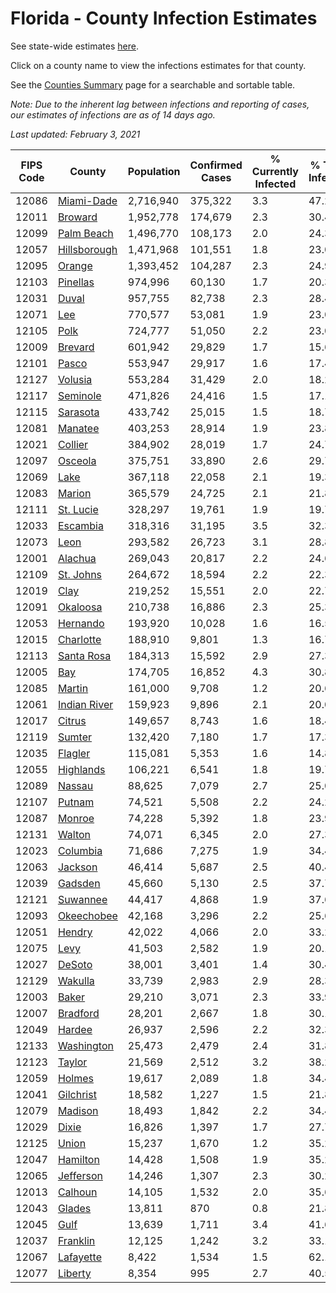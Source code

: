 # Florida - County Infection Estimates

See state-wide estimates [here](/infections/us-fl).

Click on a county name to view the infections estimates for that county.

See the [Counties Summary](/infections/summary-counties) page for a searchable and sortable table.

*Note: Due to the inherent lag between infections and reporting of cases, our estimates of infections are as of 14 days ago.*

*Last updated: February 3, 2021*

|   FIPS Code |                       County |   Population |   Confirmed Cases |   % Currently Infected |   % Total Infected |
|-------------|------------------------------|--------------|-------------------|------------------------|--------------------|
|       12086 |     [Miami-Dade](miami-dade) |    2,716,940 |           375,322 |                    3.3 |               47.2 |
|       12011 |           [Broward](broward) |    1,952,778 |           174,679 |                    2.3 |               30.4 |
|       12099 |     [Palm Beach](palm-beach) |    1,496,770 |           108,173 |                    2.0 |               24.3 |
|       12057 | [Hillsborough](hillsborough) |    1,471,968 |           101,551 |                    1.8 |               23.0 |
|       12095 |             [Orange](orange) |    1,393,452 |           104,287 |                    2.3 |               24.9 |
|       12103 |         [Pinellas](pinellas) |      974,996 |            60,130 |                    1.7 |               20.3 |
|       12031 |               [Duval](duval) |      957,755 |            82,738 |                    2.3 |               28.4 |
|       12071 |                   [Lee](lee) |      770,577 |            53,081 |                    1.9 |               23.0 |
|       12105 |                 [Polk](polk) |      724,777 |            51,050 |                    2.2 |               23.0 |
|       12009 |           [Brevard](brevard) |      601,942 |            29,829 |                    1.7 |               15.6 |
|       12101 |               [Pasco](pasco) |      553,947 |            29,917 |                    1.6 |               17.4 |
|       12127 |           [Volusia](volusia) |      553,284 |            31,429 |                    2.0 |               18.2 |
|       12117 |         [Seminole](seminole) |      471,826 |            24,416 |                    1.5 |               17.1 |
|       12115 |         [Sarasota](sarasota) |      433,742 |            25,015 |                    1.5 |               18.7 |
|       12081 |           [Manatee](manatee) |      403,253 |            28,914 |                    1.9 |               23.8 |
|       12021 |           [Collier](collier) |      384,902 |            28,019 |                    1.7 |               24.7 |
|       12097 |           [Osceola](osceola) |      375,751 |            33,890 |                    2.6 |               29.7 |
|       12069 |                 [Lake](lake) |      367,118 |            22,058 |                    2.1 |               19.3 |
|       12083 |             [Marion](marion) |      365,579 |            24,725 |                    2.1 |               21.8 |
|       12111 |       [St. Lucie](st.-lucie) |      328,297 |            19,761 |                    1.9 |               19.7 |
|       12033 |         [Escambia](escambia) |      318,316 |            31,195 |                    3.5 |               32.3 |
|       12073 |                 [Leon](leon) |      293,582 |            26,723 |                    3.1 |               28.8 |
|       12001 |           [Alachua](alachua) |      269,043 |            20,817 |                    2.2 |               24.6 |
|       12109 |       [St. Johns](st.-johns) |      264,672 |            18,594 |                    2.2 |               22.3 |
|       12019 |                 [Clay](clay) |      219,252 |            15,551 |                    2.0 |               22.7 |
|       12091 |         [Okaloosa](okaloosa) |      210,738 |            16,886 |                    2.3 |               25.3 |
|       12053 |         [Hernando](hernando) |      193,920 |            10,028 |                    1.6 |               16.5 |
|       12015 |       [Charlotte](charlotte) |      188,910 |             9,801 |                    1.3 |               16.7 |
|       12113 |     [Santa Rosa](santa-rosa) |      184,313 |            15,592 |                    2.9 |               27.3 |
|       12005 |                   [Bay](bay) |      174,705 |            16,852 |                    4.3 |               30.8 |
|       12085 |             [Martin](martin) |      161,000 |             9,708 |                    1.2 |               20.6 |
|       12061 | [Indian River](indian-river) |      159,923 |             9,896 |                    2.1 |               20.0 |
|       12017 |             [Citrus](citrus) |      149,657 |             8,743 |                    1.6 |               18.4 |
|       12119 |             [Sumter](sumter) |      132,420 |             7,180 |                    1.7 |               17.3 |
|       12035 |           [Flagler](flagler) |      115,081 |             5,353 |                    1.6 |               14.8 |
|       12055 |       [Highlands](highlands) |      106,221 |             6,541 |                    1.8 |               19.7 |
|       12089 |             [Nassau](nassau) |       88,625 |             7,079 |                    2.7 |               25.0 |
|       12107 |             [Putnam](putnam) |       74,521 |             5,508 |                    2.2 |               24.2 |
|       12087 |             [Monroe](monroe) |       74,228 |             5,392 |                    1.8 |               23.9 |
|       12131 |             [Walton](walton) |       74,071 |             6,345 |                    2.0 |               27.3 |
|       12023 |         [Columbia](columbia) |       71,686 |             7,275 |                    1.9 |               34.4 |
|       12063 |           [Jackson](jackson) |       46,414 |             5,687 |                    2.5 |               40.4 |
|       12039 |           [Gadsden](gadsden) |       45,660 |             5,130 |                    2.5 |               37.7 |
|       12121 |         [Suwannee](suwannee) |       44,417 |             4,868 |                    1.9 |               37.6 |
|       12093 |     [Okeechobee](okeechobee) |       42,168 |             3,296 |                    2.2 |               25.6 |
|       12051 |             [Hendry](hendry) |       42,022 |             4,066 |                    2.0 |               33.2 |
|       12075 |                 [Levy](levy) |       41,503 |             2,582 |                    1.9 |               20.1 |
|       12027 |             [DeSoto](desoto) |       38,001 |             3,401 |                    1.4 |               30.4 |
|       12129 |           [Wakulla](wakulla) |       33,739 |             2,983 |                    2.9 |               28.3 |
|       12003 |               [Baker](baker) |       29,210 |             3,071 |                    2.3 |               33.9 |
|       12007 |         [Bradford](bradford) |       28,201 |             2,667 |                    1.8 |               30.1 |
|       12049 |             [Hardee](hardee) |       26,937 |             2,596 |                    2.2 |               32.3 |
|       12133 |     [Washington](washington) |       25,473 |             2,479 |                    2.4 |               31.8 |
|       12123 |             [Taylor](taylor) |       21,569 |             2,512 |                    3.2 |               38.2 |
|       12059 |             [Holmes](holmes) |       19,617 |             2,089 |                    1.8 |               34.4 |
|       12041 |       [Gilchrist](gilchrist) |       18,582 |             1,227 |                    1.5 |               21.8 |
|       12079 |           [Madison](madison) |       18,493 |             1,842 |                    2.2 |               34.4 |
|       12029 |               [Dixie](dixie) |       16,826 |             1,397 |                    1.7 |               27.7 |
|       12125 |               [Union](union) |       15,237 |             1,670 |                    1.2 |               35.2 |
|       12047 |         [Hamilton](hamilton) |       14,428 |             1,508 |                    1.9 |               35.2 |
|       12065 |       [Jefferson](jefferson) |       14,246 |             1,307 |                    2.3 |               30.2 |
|       12013 |           [Calhoun](calhoun) |       14,105 |             1,532 |                    2.0 |               35.6 |
|       12043 |             [Glades](glades) |       13,811 |               870 |                    0.8 |               21.8 |
|       12045 |                 [Gulf](gulf) |       13,639 |             1,711 |                    3.4 |               41.6 |
|       12037 |         [Franklin](franklin) |       12,125 |             1,242 |                    3.2 |               33.1 |
|       12067 |       [Lafayette](lafayette) |        8,422 |             1,534 |                    1.5 |               62.1 |
|       12077 |           [Liberty](liberty) |        8,354 |               995 |                    2.7 |               40.5 |